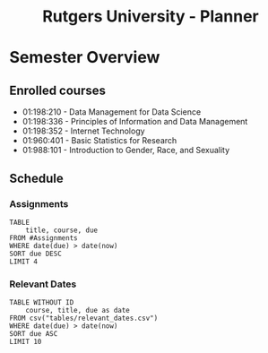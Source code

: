 <center> <h1>Rutgers University - Planner</h1> </center>


# Semester Overview

## Enrolled courses
- 01:198:210 - Data Management for Data Science
- 01:198:336 - Principles of Information and Data Management
- 01:198:352 - Internet Technology
- 01:960:401 - Basic Statistics for Research
- 01:988:101 - Introduction to Gender, Race, and Sexuality

## Schedule
### Assignments
```dataview
TABLE
	title, course, due
FROM #Assignments 
WHERE date(due) > date(now)
SORT due DESC
LIMIT 4
```
### Relevant Dates
```dataview
TABLE WITHOUT ID
	course, title, due as date
FROM csv("tables/relevant_dates.csv")
WHERE date(due) > date(now)
SORT due ASC
LIMIT 10
```


















